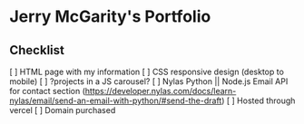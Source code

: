 # Jerry McGarity's Portfolio
## Checklist
[ ] HTML page with my information
[ ] CSS responsive design (desktop to mobile)
[ ] ?projects in a JS carousel?
[ ] Nylas Python || Node.js Email API for contact section (https://developer.nylas.com/docs/learn-nylas/email/send-an-email-with-python/#send-the-draft)
[ ] Hosted through vercel
[ ] Domain purchased
####
